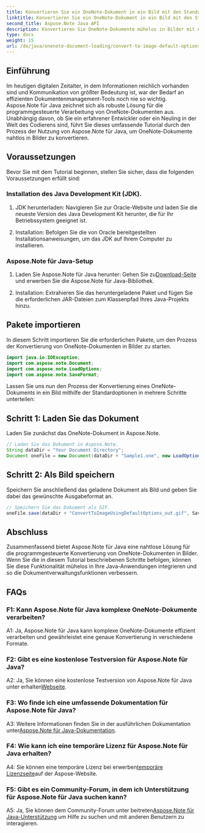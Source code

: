 ```yaml
---
title: Konvertieren Sie ein OneNote-Dokument in ein Bild mit den Standardoptionen – Java
linktitle: Konvertieren Sie ein OneNote-Dokument in ein Bild mit den Standardoptionen – Java
second_title: Aspose.Note Java API
description: Konvertieren Sie OneNote-Dokumente mühelos in Bilder mit Aspose.Note für Java. Befolgen Sie diese Schritt-für-Schritt-Anleitung für eine nahtlose Integration.
type: docs
weight: 15
url: /de/java/onenote-document-loading/convert-to-image-default-options/
---
```

## Einführung

Im heutigen digitalen Zeitalter, in dem Informationen reichlich vorhanden sind und Kommunikation von größter Bedeutung ist, war der Bedarf an effizienten Dokumentenmanagement-Tools noch nie so wichtig. Aspose.Note für Java zeichnet sich als robuste Lösung für die programmgesteuerte Verarbeitung von OneNote-Dokumenten aus. Unabhängig davon, ob Sie ein erfahrener Entwickler oder ein Neuling in der Welt des Codierens sind, führt Sie dieses umfassende Tutorial durch den Prozess der Nutzung von Aspose.Note für Java, um OneNote-Dokumente nahtlos in Bilder zu konvertieren.

## Voraussetzungen

Bevor Sie mit dem Tutorial beginnen, stellen Sie sicher, dass die folgenden Voraussetzungen erfüllt sind:

### Installation des Java Development Kit (JDK).

1. JDK herunterladen: Navigieren Sie zur Oracle-Website und laden Sie die neueste Version des Java Development Kit herunter, die für Ihr Betriebssystem geeignet ist.
   
2. Installation: Befolgen Sie die von Oracle bereitgestellten Installationsanweisungen, um das JDK auf Ihrem Computer zu installieren.

### Aspose.Note für Java-Setup

1.  Laden Sie Aspose.Note für Java herunter: Gehen Sie zu[Download-Seite](https://releases.aspose.com/note/java/) und erwerben Sie die Aspose.Note für Java-Bibliothek.
   
2. Installation: Extrahieren Sie das heruntergeladene Paket und fügen Sie die erforderlichen JAR-Dateien zum Klassenpfad Ihres Java-Projekts hinzu.

## Pakete importieren

In diesem Schritt importieren Sie die erforderlichen Pakete, um den Prozess der Konvertierung von OneNote-Dokumenten in Bilder zu starten.

```java
import java.io.IOException;
import com.aspose.note.Document;
import com.aspose.note.LoadOptions;
import com.aspose.note.SaveFormat;
```

Lassen Sie uns nun den Prozess der Konvertierung eines OneNote-Dokuments in ein Bild mithilfe der Standardoptionen in mehrere Schritte unterteilen:

## Schritt 1: Laden Sie das Dokument

Laden Sie zunächst das OneNote-Dokument in Aspose.Note.

```java
// Laden Sie das Dokument in Aspose.Note.
String dataDir = "Your Document Directory";
Document oneFile = new Document(dataDir + "Sample1.one", new LoadOptions());
```

## Schritt 2: Als Bild speichern

Speichern Sie anschließend das geladene Dokument als Bild und geben Sie dabei das gewünschte Ausgabeformat an.

```java
// Speichern Sie das Dokument als GIF.
oneFile.save(dataDir + "ConvertToImageUsingDefaultOptions_out.gif", SaveFormat.Gif);
```

## Abschluss

Zusammenfassend bietet Aspose.Note für Java eine nahtlose Lösung für die programmgesteuerte Konvertierung von OneNote-Dokumenten in Bilder. Wenn Sie die in diesem Tutorial beschriebenen Schritte befolgen, können Sie diese Funktionalität mühelos in Ihre Java-Anwendungen integrieren und so die Dokumentverwaltungsfunktionen verbessern.

## FAQs

### F1: Kann Aspose.Note für Java komplexe OneNote-Dokumente verarbeiten?

A1: Ja, Aspose.Note für Java kann komplexe OneNote-Dokumente effizient verarbeiten und gewährleistet eine genaue Konvertierung in verschiedene Formate.

### F2: Gibt es eine kostenlose Testversion für Aspose.Note für Java?

 A2: Ja, Sie können eine kostenlose Testversion von Aspose.Note für Java unter erhalten[Webseite](https://releases.aspose.com/).

### F3: Wo finde ich eine umfassende Dokumentation für Aspose.Note für Java?

 A3: Weitere Informationen finden Sie in der ausführlichen Dokumentation unter[Aspose.Note für Java-Dokumentation](https://reference.aspose.com/note/java/).

### F4: Wie kann ich eine temporäre Lizenz für Aspose.Note für Java erhalten?

 A4: Sie können eine temporäre Lizenz bei erwerben[temporäre Lizenzseite](https://purchase.aspose.com/temporary-license/)auf der Aspose-Website.

### F5: Gibt es ein Community-Forum, in dem ich Unterstützung für Aspose.Note für Java suchen kann?

 A5: Ja, Sie können dem Community-Forum unter beitreten[Aspose.Note für Java-Unterstützung](https://forum.aspose.com/c/note/28) um Hilfe zu suchen und mit anderen Benutzern zu interagieren.